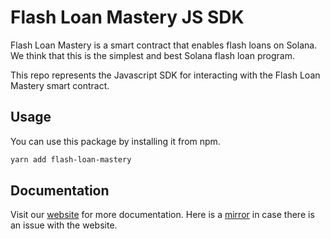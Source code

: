 # Flash Loan Mastery JS SDK

Flash Loan Mastery is a smart contract that enables flash loans on Solana. We think that this is the simplest and best Solana flash loan program.

This repo represents the Javascript SDK for interacting with the Flash Loan Mastery smart contract.

## Usage

You can use this package by installing it from npm.

```sh
yarn add flash-loan-mastery
```

## Documentation

Visit our [website](https://flashloanmastery.com/posts/javascript-sdk/) for more documentation.  Here is a [mirror](https://github.com/moshthepitt/flash-loan-mastery/blob/master/app/site/src/posts/javascript-sdk.md) in case there is an issue with the website.